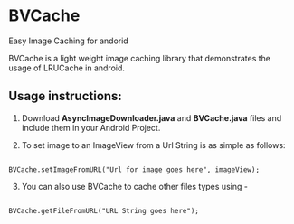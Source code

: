 # BVCache
Easy Image Caching for andorid

BVCache is a light weight image caching library that demonstrates the usage of LRUCache in android. 

## Usage instructions:
1) Download **AsyncImageDownloader.java** and **BVCache.java** files and include them in your Android Project.

2) To set image to an ImageView from a Url String is as simple as follows:
```

BVCache.setImageFromURL("Url for image goes here", imageView);
```
3) You can also use BVCache to cache other files types using -
```

BVCache.getFileFromURL("URL String goes here");
```

